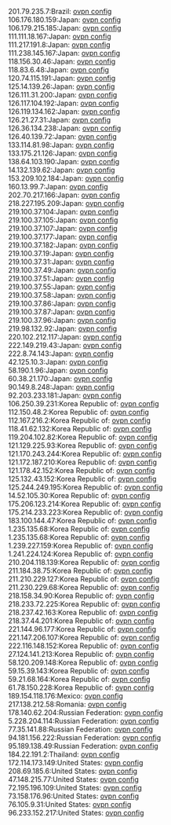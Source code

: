 201.79.235.7:Brazil: [ovpn config](vpn/201_79_235_7.ovpn)  
106.176.180.159:Japan: [ovpn config](vpn/106_176_180_159.ovpn)  
106.179.215.185:Japan: [ovpn config](vpn/106_179_215_185.ovpn)  
111.111.18.167:Japan: [ovpn config](vpn/111_111_18_167.ovpn)  
111.217.191.8:Japan: [ovpn config](vpn/111_217_191_8.ovpn)  
111.238.145.167:Japan: [ovpn config](vpn/111_238_145_167.ovpn)  
118.156.30.46:Japan: [ovpn config](vpn/118_156_30_46.ovpn)  
118.83.6.48:Japan: [ovpn config](vpn/118_83_6_48.ovpn)  
120.74.115.191:Japan: [ovpn config](vpn/120_74_115_191.ovpn)  
125.14.139.26:Japan: [ovpn config](vpn/125_14_139_26.ovpn)  
126.111.31.200:Japan: [ovpn config](vpn/126_111_31_200.ovpn)  
126.117.104.192:Japan: [ovpn config](vpn/126_117_104_192.ovpn)  
126.119.134.162:Japan: [ovpn config](vpn/126_119_134_162.ovpn)  
126.21.27.31:Japan: [ovpn config](vpn/126_21_27_31.ovpn)  
126.36.134.238:Japan: [ovpn config](vpn/126_36_134_238.ovpn)  
126.40.139.72:Japan: [ovpn config](vpn/126_40_139_72.ovpn)  
133.114.81.98:Japan: [ovpn config](vpn/133_114_81_98.ovpn)  
133.175.21.126:Japan: [ovpn config](vpn/133_175_21_126.ovpn)  
138.64.103.190:Japan: [ovpn config](vpn/138_64_103_190.ovpn)  
14.132.139.62:Japan: [ovpn config](vpn/14_132_139_62.ovpn)  
153.209.102.184:Japan: [ovpn config](vpn/153_209_102_184.ovpn)  
160.13.99.7:Japan: [ovpn config](vpn/160_13_99_7.ovpn)  
202.70.217.166:Japan: [ovpn config](vpn/202_70_217_166.ovpn)  
218.227.195.209:Japan: [ovpn config](vpn/218_227_195_209.ovpn)  
219.100.37.104:Japan: [ovpn config](vpn/219_100_37_104.ovpn)  
219.100.37.105:Japan: [ovpn config](vpn/219_100_37_105.ovpn)  
219.100.37.107:Japan: [ovpn config](vpn/219_100_37_107.ovpn)  
219.100.37.177:Japan: [ovpn config](vpn/219_100_37_177.ovpn)  
219.100.37.182:Japan: [ovpn config](vpn/219_100_37_182.ovpn)  
219.100.37.19:Japan: [ovpn config](vpn/219_100_37_19.ovpn)  
219.100.37.31:Japan: [ovpn config](vpn/219_100_37_31.ovpn)  
219.100.37.49:Japan: [ovpn config](vpn/219_100_37_49.ovpn)  
219.100.37.51:Japan: [ovpn config](vpn/219_100_37_51.ovpn)  
219.100.37.55:Japan: [ovpn config](vpn/219_100_37_55.ovpn)  
219.100.37.58:Japan: [ovpn config](vpn/219_100_37_58.ovpn)  
219.100.37.86:Japan: [ovpn config](vpn/219_100_37_86.ovpn)  
219.100.37.87:Japan: [ovpn config](vpn/219_100_37_87.ovpn)  
219.100.37.96:Japan: [ovpn config](vpn/219_100_37_96.ovpn)  
219.98.132.92:Japan: [ovpn config](vpn/219_98_132_92.ovpn)  
220.102.212.117:Japan: [ovpn config](vpn/220_102_212_117.ovpn)  
222.149.219.43:Japan: [ovpn config](vpn/222_149_219_43.ovpn)  
222.8.74.143:Japan: [ovpn config](vpn/222_8_74_143.ovpn)  
42.125.10.3:Japan: [ovpn config](vpn/42_125_10_3.ovpn)  
58.190.1.96:Japan: [ovpn config](vpn/58_190_1_96.ovpn)  
60.38.21.170:Japan: [ovpn config](vpn/60_38_21_170.ovpn)  
90.149.8.248:Japan: [ovpn config](vpn/90_149_8_248.ovpn)  
92.203.233.181:Japan: [ovpn config](vpn/92_203_233_181.ovpn)  
106.250.39.231:Korea Republic of: [ovpn config](vpn/106_250_39_231.ovpn)  
112.150.48.2:Korea Republic of: [ovpn config](vpn/112_150_48_2.ovpn)  
112.167.216.2:Korea Republic of: [ovpn config](vpn/112_167_216_2.ovpn)  
118.41.62.132:Korea Republic of: [ovpn config](vpn/118_41_62_132.ovpn)  
119.204.102.82:Korea Republic of: [ovpn config](vpn/119_204_102_82.ovpn)  
121.129.225.93:Korea Republic of: [ovpn config](vpn/121_129_225_93.ovpn)  
121.170.243.244:Korea Republic of: [ovpn config](vpn/121_170_243_244.ovpn)  
121.172.187.210:Korea Republic of: [ovpn config](vpn/121_172_187_210.ovpn)  
121.178.42.152:Korea Republic of: [ovpn config](vpn/121_178_42_152.ovpn)  
125.132.43.152:Korea Republic of: [ovpn config](vpn/125_132_43_152.ovpn)  
125.244.249.195:Korea Republic of: [ovpn config](vpn/125_244_249_195.ovpn)  
14.52.105.30:Korea Republic of: [ovpn config](vpn/14_52_105_30.ovpn)  
175.206.123.214:Korea Republic of: [ovpn config](vpn/175_206_123_214.ovpn)  
175.214.233.223:Korea Republic of: [ovpn config](vpn/175_214_233_223.ovpn)  
183.100.144.47:Korea Republic of: [ovpn config](vpn/183_100_144_47.ovpn)  
1.235.135.68:Korea Republic of: [ovpn config](vpn/1_235_135_68.ovpn)  
1.235.135.68:Korea Republic of: [ovpn config](vpn/1_235_135_68.ovpn)  
1.239.227.159:Korea Republic of: [ovpn config](vpn/1_239_227_159.ovpn)  
1.241.224.124:Korea Republic of: [ovpn config](vpn/1_241_224_124.ovpn)  
210.204.118.139:Korea Republic of: [ovpn config](vpn/210_204_118_139.ovpn)  
211.184.38.75:Korea Republic of: [ovpn config](vpn/211_184_38_75.ovpn)  
211.210.229.127:Korea Republic of: [ovpn config](vpn/211_210_229_127.ovpn)  
211.230.229.68:Korea Republic of: [ovpn config](vpn/211_230_229_68.ovpn)  
218.158.34.90:Korea Republic of: [ovpn config](vpn/218_158_34_90.ovpn)  
218.233.72.225:Korea Republic of: [ovpn config](vpn/218_233_72_225.ovpn)  
218.237.42.163:Korea Republic of: [ovpn config](vpn/218_237_42_163.ovpn)  
218.37.44.201:Korea Republic of: [ovpn config](vpn/218_37_44_201.ovpn)  
221.144.96.177:Korea Republic of: [ovpn config](vpn/221_144_96_177.ovpn)  
221.147.206.107:Korea Republic of: [ovpn config](vpn/221_147_206_107.ovpn)  
222.116.148.152:Korea Republic of: [ovpn config](vpn/222_116_148_152.ovpn)  
27.124.141.213:Korea Republic of: [ovpn config](vpn/27_124_141_213.ovpn)  
58.120.209.148:Korea Republic of: [ovpn config](vpn/58_120_209_148.ovpn)  
59.15.39.143:Korea Republic of: [ovpn config](vpn/59_15_39_143.ovpn)  
59.21.68.164:Korea Republic of: [ovpn config](vpn/59_21_68_164.ovpn)  
61.78.150.228:Korea Republic of: [ovpn config](vpn/61_78_150_228.ovpn)  
189.154.118.176:Mexico: [ovpn config](vpn/189_154_118_176.ovpn)  
217.138.212.58:Romania: [ovpn config](vpn/217_138_212_58.ovpn)  
178.140.62.204:Russian Federation: [ovpn config](vpn/178_140_62_204.ovpn)  
5.228.204.114:Russian Federation: [ovpn config](vpn/5_228_204_114.ovpn)  
77.35.141.88:Russian Federation: [ovpn config](vpn/77_35_141_88.ovpn)  
94.181.156.222:Russian Federation: [ovpn config](vpn/94_181_156_222.ovpn)  
95.189.138.49:Russian Federation: [ovpn config](vpn/95_189_138_49.ovpn)  
184.22.191.2:Thailand: [ovpn config](vpn/184_22_191_2.ovpn)  
172.114.173.149:United States: [ovpn config](vpn/172_114_173_149.ovpn)  
208.69.185.6:United States: [ovpn config](vpn/208_69_185_6.ovpn)  
47.148.215.77:United States: [ovpn config](vpn/47_148_215_77.ovpn)  
72.195.196.109:United States: [ovpn config](vpn/72_195_196_109.ovpn)  
73.158.176.96:United States: [ovpn config](vpn/73_158_176_96.ovpn)  
76.105.9.31:United States: [ovpn config](vpn/76_105_9_31.ovpn)  
96.233.152.217:United States: [ovpn config](vpn/96_233_152_217.ovpn)  
